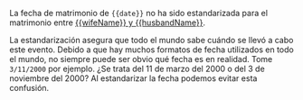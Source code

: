 La fecha de matrimonio de `{{date}}` no ha sido estandarizada para el matrimonio entre
[{{wifeName}} y {{husbandName}}](https://familysearch.org/tree/relationship/{{crid}}/couple).

La estandarización asegura que todo el mundo sabe cuándo se llevó a cabo este evento.
Debido a que hay muchos formatos de fecha utilizados en todo el mundo, no siempre puede ser obvio qué fecha es en realidad.
Tome `3/11/2000` por ejemplo. ¿Se trata del 11 de marzo del 2000 o del 3 de noviembre del 2000?
Al estandarizar la fecha podemos evitar esta confusión.